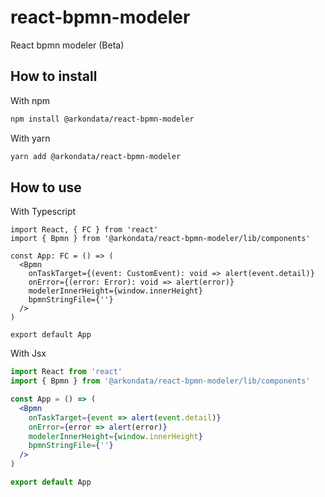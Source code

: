 # react-bpmn-modeler #

React bpmn modeler (Beta)

## How to install ##

With npm

```bash
npm install @arkondata/react-bpmn-modeler
```

With yarn

```bash
yarn add @arkondata/react-bpmn-modeler
```

## How to use ##

With Typescript

```tsx
import React, { FC } from 'react'
import { Bpmn } from '@arkondata/react-bpmn-modeler/lib/components'

const App: FC = () => (
  <Bpmn
    onTaskTarget={(event: CustomEvent): void => alert(event.detail)}
    onError={(error: Error): void => alert(error)}
    modelerInnerHeight={window.innerHeight}
    bpmnStringFile={''}
  />
)

export default App
```

With Jsx

```jsx
import React from 'react'
import { Bpmn } from '@arkondata/react-bpmn-modeler/lib/components'

const App = () => (
  <Bpmn
    onTaskTarget={event => alert(event.detail)}
    onError={error => alert(error)}
    modelerInnerHeight={window.innerHeight}
    bpmnStringFile={''}
  />
)

export default App
```
